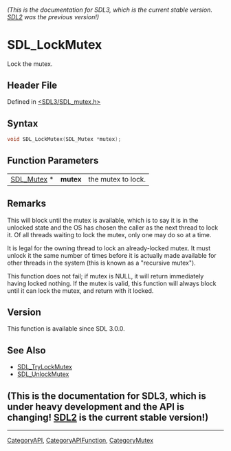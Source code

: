 ###### (This is the documentation for SDL3, which is the current stable version. [SDL2](https://wiki.libsdl.org/SDL2/) was the previous version!)
# SDL_LockMutex

Lock the mutex.

## Header File

Defined in [<SDL3/SDL_mutex.h>](https://github.com/libsdl-org/SDL/blob/main/include/SDL3/SDL_mutex.h)

## Syntax

```c
void SDL_LockMutex(SDL_Mutex *mutex);
```

## Function Parameters

|                          |           |                    |
| ------------------------ | --------- | ------------------ |
| [SDL_Mutex](SDL_Mutex) * | **mutex** | the mutex to lock. |

## Remarks

This will block until the mutex is available, which is to say it is in the
unlocked state and the OS has chosen the caller as the next thread to lock
it. Of all threads waiting to lock the mutex, only one may do so at a time.

It is legal for the owning thread to lock an already-locked mutex. It must
unlock it the same number of times before it is actually made available for
other threads in the system (this is known as a "recursive mutex").

This function does not fail; if mutex is NULL, it will return immediately
having locked nothing. If the mutex is valid, this function will always
block until it can lock the mutex, and return with it locked.

## Version

This function is available since SDL 3.0.0.

## See Also

- [SDL_TryLockMutex](SDL_TryLockMutex)
- [SDL_UnlockMutex](SDL_UnlockMutex)


## (This is the documentation for SDL3, which is under heavy development and the API is changing! [SDL2](https://wiki.libsdl.org/SDL2/) is the current stable version!)



----
[CategoryAPI](CategoryAPI), [CategoryAPIFunction](CategoryAPIFunction), [CategoryMutex](CategoryMutex)

